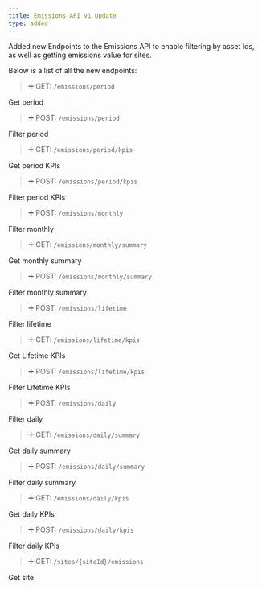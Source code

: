 ```yaml
---
title: Emissions API v1 Update
type: added
---
```


Added new Endpoints to the Emissions API to enable filtering by asset Ids, as well as getting emissions value for sites.

Below is a list of all the new endpoints:

> ➕ GET: `/emissions/period`

Get period

> ➕ POST: `/emissions/period`

Filter period

> ➕ GET: `/emissions/period/kpis`

Get period KPIs

> ➕ POST: `/emissions/period/kpis`

Filter period KPIs

> ➕ POST: `/emissions/monthly`

Filter monthly

> ➕ GET: `/emissions/monthly/summary`

Get monthly summary

> ➕ POST: `/emissions/monthly/summary`

Filter monthly summary

> ➕ POST: `/emissions/lifetime`

Filter lifetime

> ➕ GET: `/emissions/lifetime/kpis`

Get Lifetime KPIs

> ➕ POST: `/emissions/lifetime/kpis`

Filter Lifetime KPIs

> ➕ POST: `/emissions/daily`

Filter daily

> ➕ GET: `/emissions/daily/summary`

Get daily summary

> ➕ POST: `/emissions/daily/summary`

Filter daily summary

> ➕ GET: `/emissions/daily/kpis`

Get daily KPIs

> ➕ POST: `/emissions/daily/kpis`

Filter daily KPIs

> ➕ GET: `/sites/{siteId}/emissions`

Get site

